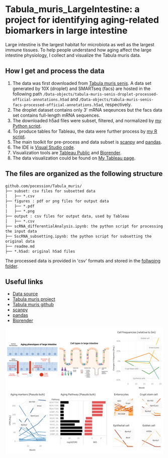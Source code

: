 # Tabula_muris_LargeIntestine: a project for identifying aging-related biomarkers in large intestine

Large intestine is the largest habitat for microbiota as well as the largest immune tissues. To help people understand how aging affect the large intestine physiology, I collect and visualize the Tabula muris data.

## How I get and process the data

1. The data was first downloaded from [Tabula muris senis](https://s3.console.aws.amazon.com/s3/buckets/czb-tabula-muris-senis?region=us-west-2&tab=objects). A data set generated by 10X (droplet) and SMARTseq (facs) are hosted in the following path `/Data-objects/tabula-muris-senis-droplet-processed-official-annotations.h5ad` and `/Data-objects/tabula-muris-senis-facs-processed-official-annotations.h5ad`, respectively.
2. The droplet dataset contains only 3' mRNA seqeunces but the facs data set contains full-length mRNA sequences.
3. The downloaded h5ad files were subset, filtered, and normalized by [my Python script](scRNA_subsetting.ipynb).
4. To produce tables for Tableau, the data were further process by [my R script](Analysis.md).
5. The main toolkit for pre-process and data subset is [scanpy](https://scanpy.readthedocs.io/en/stable/) and [pandas](https://pandas.pydata.org/).
6. The IDE is [Visual Studio code](https://code.visualstudio.com/).
7. Visualization tools are [Tableau Public](https://public.tableau.com/app/discover) and [Biorender](https://biorender.com/).
8. The data visualization could be found on [My Tableau page](https://public.tableau.com/app/profile/tsunghan.hsieh/viz/Tabula_muris_LargeIntestine/1#1).

## The files are organized as the following structure

```
github.com/pocession/Tabula_muris/
├── subset: csv files for subsetted data
│   ├── *.csv
├── figures : pdf or png files for output data
│   ├── *.pdf
|   ├── *.png
├── output : csv files for output data, used by Tableau
│   ├── *.csv
├── scRNA_differentialAnalysis.ipynb: the python script for processing the input data
├── SscRNA_subsetting.ipynb: the python script for subsetting the original data
├── readme.md
├── *.h5ad: original h5ad files
```

The processed data is provided in 'csv' formats and stored in the [follwoing folder](/output).

## Useful links

- [Data source](https://s3.console.aws.amazon.com/s3/buckets/czb-tabula-muris-senis?region=us-west-2&tab=objects)
- [Tabula muris project](https://tabula-muris.ds.czbiohub.org/)
- [Tabula muris github](https://github.com/czbiohub/tabula-muris)
- [scanpy](https://scanpy.readthedocs.io/en/stable/)
- [pandas](https://pandas.pydata.org/)
- [Biorender](https://biorender.com/)

![Tableau pverview](dashboard.png)